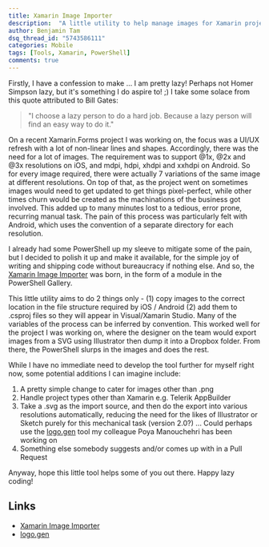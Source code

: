 ```yaml
---
title: Xamarin Image Importer
description:  "A little utility to help manage images for Xamarin projects"
author: Benjamin Tam
dsq_thread_id: "5743586111"
categories: Mobile
tags: [Tools, Xamarin, PowerShell]
comments: true
---
```


Firstly, I have a confession to make ... I am pretty lazy! Perhaps not Homer Simpson lazy, but it's something I do aspire to! ;) I take some solace from this quote attributed to Bill Gates:

> "I choose a lazy person to do a hard job. Because a lazy person will find an easy way to do it."

On a recent Xamarin.Forms project I was working on, the focus was a UI/UX refresh with a lot of non-linear lines and shapes. Accordingly, there was the need for a lot of images. The requirement was to support @1x, @2x and @3x resolutions on iOS, and mdpi, hdpi, xhdpi and xxhdpi on Android. So for every image required, there were actually 7 variations of the same image at different resolutions. On top of that, as the project went on sometimes images would need to get updated to get things pixel-perfect, while other times churn would be created as the machinations of the business got involved. This added up to many minutes lost to a tedious, error prone, recurring manual task. The pain of this process was particularly felt with Android, which uses the convention of a separate directory for each resolution.

I already had some PowerShell up my sleeve to mitigate some of the pain, but I decided to polish it up and make it available, for the simple joy of writing and shipping code without bureaucracy if nothing else. And so, the [Xamarin Image Importer](https://github.com/teamtam/xamarin-image-importer) was born, in the form of a module in the PowerShell Gallery.

This little utility aims to do 2 things only - (1) copy images to the correct location in the file structure required by iOS / Android (2) add them to .csproj files so they will appear in Visual/Xamarin Studio. Many of the variables of the process can be inferred by convention. This worked well for the project I was working on, where the designer on the team would export images from a SVG using Illustrator then dump it into a Dropbox folder. From there, the PowerShell slurps in the images and does the rest.

While I have no immediate need to develop the tool further for myself right now, some potential additions I can imagine include:

 1. A pretty simple change to cater for images other than .png
 2. Handle project types other than Xamarin e.g. Telerik AppBuilder
 3. Take a .svg as the import source, and then do the export into various resolutions automatically, reducing the need for the likes of Illustrator or Sketch purely for this mechanical task (version 2.0?) ... Could perhaps use the [logo.gen](https://github.com/bevelop/logo.gen) tool my colleague Poya Manouchehri has been working on
 4. Something else somebody suggests and/or comes up with in a Pull Request

Anyway, hope this little tool helps some of you out there. Happy lazy coding!

## Links

 * [Xamarin Image Importer](https://github.com/teamtam/xamarin-image-importer)
 * [logo.gen](https://github.com/bevelop/logo.gen)
